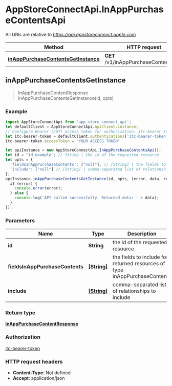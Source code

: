 # AppStoreConnectApi.InAppPurchaseContentsApi

All URIs are relative to *https://api.appstoreconnect.apple.com*

Method | HTTP request | Description
------------- | ------------- | -------------
[**inAppPurchaseContentsGetInstance**](InAppPurchaseContentsApi.md#inAppPurchaseContentsGetInstance) | **GET** /v1/inAppPurchaseContents/{id} | 



## inAppPurchaseContentsGetInstance

> InAppPurchaseContentResponse inAppPurchaseContentsGetInstance(id, opts)



### Example

```javascript
import AppStoreConnectApi from 'app_store_connect_api';
let defaultClient = AppStoreConnectApi.ApiClient.instance;
// Configure Bearer (JWT) access token for authorization: itc-bearer-token
let itc-bearer-token = defaultClient.authentications['itc-bearer-token'];
itc-bearer-token.accessToken = "YOUR ACCESS TOKEN"

let apiInstance = new AppStoreConnectApi.InAppPurchaseContentsApi();
let id = "id_example"; // String | the id of the requested resource
let opts = {
  'fieldsInAppPurchaseContents': ["null"], // [String] | the fields to include for returned resources of type inAppPurchaseContents
  'include': ["null"] // [String] | comma-separated list of relationships to include
};
apiInstance.inAppPurchaseContentsGetInstance(id, opts, (error, data, response) => {
  if (error) {
    console.error(error);
  } else {
    console.log('API called successfully. Returned data: ' + data);
  }
});
```

### Parameters


Name | Type | Description  | Notes
------------- | ------------- | ------------- | -------------
 **id** | **String**| the id of the requested resource | 
 **fieldsInAppPurchaseContents** | [**[String]**](String.md)| the fields to include for returned resources of type inAppPurchaseContents | [optional] 
 **include** | [**[String]**](String.md)| comma-separated list of relationships to include | [optional] 

### Return type

[**InAppPurchaseContentResponse**](InAppPurchaseContentResponse.md)

### Authorization

[itc-bearer-token](../README.md#itc-bearer-token)

### HTTP request headers

- **Content-Type**: Not defined
- **Accept**: application/json

